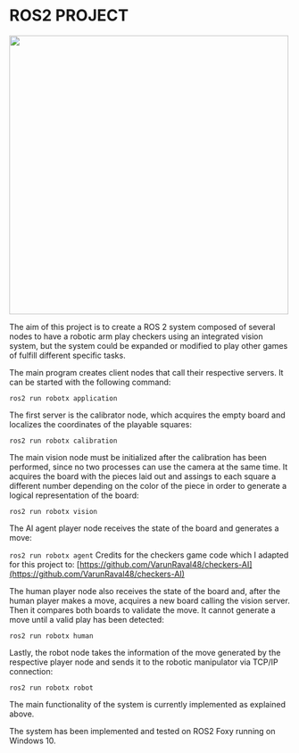 # ROS2 PROJECT
<img src="https://i.postimg.cc/FzcWBCyJ/robo1.jpg" height="500" />

The aim of this project is to create a ROS 2 system composed of several nodes to have a robotic arm play checkers using an integrated vision system, but the system could be expanded or modified to play other games of fulfill different specific tasks.

The main program creates client nodes that call their respective servers. It can be started with the following command: 

`ros2 run robotx application`

The first server is the calibrator node, which acquires the empty board and localizes the coordinates of the playable squares:

`ros2 run robotx calibration`

The main vision node must be initialized after the calibration has been performed, since no two processes can use the camera at the same time. It acquires the board with the pieces laid out and assings to each square a different number depending on the color of the piece in order to generate a logical representation of the board:

`ros2 run robotx vision `

The AI agent player node receives the state of the board and generates a move:

`ros2 run robotx agent`
Credits for the checkers game code which I adapted for this project to:  [https://github.com/VarunRaval48/checkers-AI](https://github.com/VarunRaval48/checkers-AI)

The human player node also receives the state of the board and, after the human player makes a move, acquires a new board calling the vision server. Then it compares both boards to validate the move. It cannot generate a move until a valid play has been detected:

`ros2 run robotx human`

Lastly, the robot node takes the information of the move generated by the respective player node and sends it to the robotic manipulator via TCP/IP connection:

`ros2 run robotx robot`

The main functionality of the system is currently implemented as explained above.

The system has been implemented and tested on ROS2 Foxy running on Windows 10.
